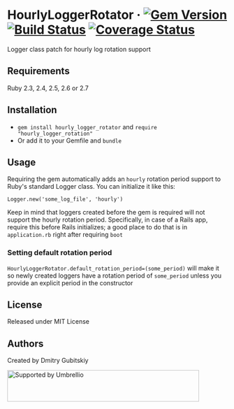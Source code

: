 # HourlyLoggerRotator &middot; [![Gem Version](https://badge.fury.io/rb/hourly_logger_rotator.svg)](https://badge.fury.io/rb/hourly_logger_rotator) [![Build Status](https://travis-ci.org/umbrellio/hourly_logger_rotator.svg?branch=master)](https://travis-ci.org/umbrellio/hourly_logger_rotator) [![Coverage Status](https://coveralls.io/repos/github/umbrellio/hourly_logger_rotator/badge.svg?branch=master)](https://coveralls.io/github/umbrellio/hourly_logger_rotator?branch=master)

Logger class patch for hourly log rotation support

## Requirements

Ruby 2.3, 2.4, 2.5, 2.6 or 2.7

## Installation

- `gem install hourly_logger_rotator` and `require "hourly_logger_rotation"`
- Or add it to your Gemfile and `bundle`

## Usage

Requiring the gem automatically adds an `hourly` rotation period support to Ruby's standard
Logger class. You can initialize it like this:

```
Logger.new('some_log_file', 'hourly')
```

Keep in mind that loggers created before the gem is required will not
support the hourly rotation period. Specifically, in case of a Rails app,
require this before Rails initializes; a good place to do that is in `application.rb`
right after requiring `boot`

### Setting default rotation period

`HourlyLoggerRotator.default_rotation_period=(some_period)` will make it so newly created
loggers have a rotation period of `some_period` unless you provide an explicit
period in the constructor

## License
Released under MIT License

## Authors
Created by Dmitry Gubitskiy

<a href="https://github.com/umbrellio/">
<img style="float: left;" src="https://umbrellio.github.io/Umbrellio/supported_by_umbrellio.svg"
alt="Supported by Umbrellio" width="439" height="72">
</a>
